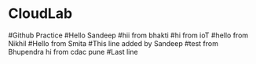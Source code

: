 # CloudLab
#Github Practice
#Hello Sandeep
#hii from bhakti
#hi from ioT
#hello from Nikhil
#Hello from Smita
#This line added by Sandeep
#test from Bhupendra
hi from cdac pune
#Last line
